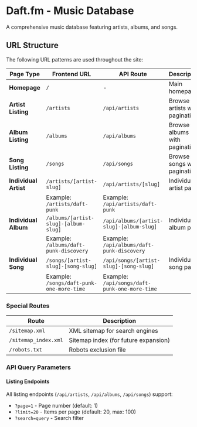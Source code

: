 # Daft.fm - Music Database

A comprehensive music database featuring artists, albums, and songs.

## URL Structure

The following URL patterns are used throughout the site:

| Page Type | Frontend URL | API Route | Description |
|-----------|--------------|-----------|-------------|
| **Homepage** | `/` | - | Main homepage |
| **Artist Listing** | `/artists` | `/api/artists` | Browse all artists with pagination |
| **Album Listing** | `/albums` | `/api/albums` | Browse all albums with pagination |
| **Song Listing** | `/songs` | `/api/songs` | Browse all songs with pagination |
| **Individual Artist** | `/artists/[artist-slug]` | `/api/artists/[slug]` | Individual artist page |
| | Example: `/artists/daft-punk` | Example: `/api/artists/daft-punk` | |
| **Individual Album** | `/albums/[artist-slug]-[album-slug]` | `/api/albums/[artist-slug]-[album-slug]` | Individual album page |
| | Example: `/albums/daft-punk-discovery` | Example: `/api/albums/daft-punk-discovery` | |
| **Individual Song** | `/songs/[artist-slug]-[song-slug]` | `/api/songs/[artist-slug]-[song-slug]` | Individual song page |
| | Example: `/songs/daft-punk-one-more-time` | Example: `/api/songs/daft-punk-one-more-time` | |

### Special Routes

| Route | Description |
|-------|-------------|
| `/sitemap.xml` | XML sitemap for search engines |
| `/sitemap_index.xml` | Sitemap index (for future expansion) |
| `/robots.txt` | Robots exclusion file |

### API Query Parameters

#### Listing Endpoints
All listing endpoints (`/api/artists`, `/api/albums`, `/api/songs`) support:
- `?page=1` - Page number (default: 1)
- `?limit=20` - Items per page (default: 20, max: 100)
- `?search=query` - Search filter
